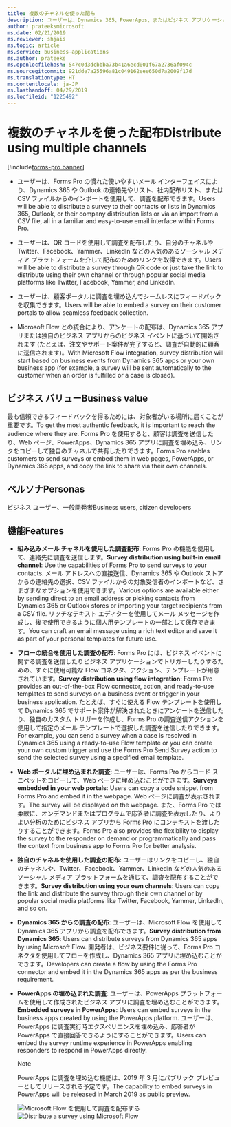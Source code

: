 ```yaml
---
title: 複数のチャネルを使った配布
description: ユーザーは、Dynamics 365、PowerApps、またはビジネス アプリケーションからワンクリックで調査を配布できます。
author: prateeksmicrosoft
ms.date: 02/21/2019
ms.reviewer: shjais
ms.topic: article
ms.service: business-applications
ms.author: prateeks
ms.openlocfilehash: 547c0d3dcbbba73b41a6ecd001f67a2736af094c
ms.sourcegitcommit: 921dde7a25596a81c049162eee650d7a2009f17d
ms.translationtype: HT
ms.contentlocale: ja-JP
ms.lasthandoff: 04/29/2019
ms.locfileid: "1225492"
---
```

#  <a name="distribute-using-multiple-channels"></a><span data-ttu-id="452b0-103">複数のチャネルを使った配布</span><span class="sxs-lookup"><span data-stu-id="452b0-103">Distribute using multiple channels</span></span>
[!include[forms-pro banner](../includes/forms-pro.md)]


- <span data-ttu-id="452b0-104">ユーザーは、Forms Pro の慣れた使いやすいメール インターフェイスにより、Dynamics 365 や Outlook の連絡先やリスト、社内配布リスト、または CSV ファイルからのインポートを使用して、調査を配布できます。</span><span class="sxs-lookup"><span data-stu-id="452b0-104">Users will be able to distribute a survey to their contacts or lists in Dynamics 365, Outlook, or their company distribution lists or via an import from a CSV file, all in a familiar and easy-to-use email interface within Forms Pro.</span></span>

- <span data-ttu-id="452b0-105">ユーザーは、QR コードを使用して調査を配布したり、自分のチャネルや Twitter、Facebook、Yammer、LinkedIn などの人気のあるソーシャル メディア プラットフォームを介して配布のためのリンクを取得できます。</span><span class="sxs-lookup"><span data-stu-id="452b0-105">Users will be able to distribute a survey through QR code or just take the link to distribute using their own channel or through popular social media platforms like Twitter, Facebook, Yammer, and LinkedIn.</span></span>

- <span data-ttu-id="452b0-106">ユーザーは、顧客ポータルに調査を埋め込んでシームレスにフィードバックを収集できます。</span><span class="sxs-lookup"><span data-stu-id="452b0-106">Users will be able to embed a survey on their customer portals to allow seamless feedback collection.</span></span>

- <span data-ttu-id="452b0-107">Microsoft Flow との統合により、アンケートの配布は、Dynamics 365 アプリまたは独自のビジネス アプリからのビジネス イベントに基づいて開始されます (たとえば、注文やサポート案件が完了すると、調査が自動的に顧客に送信されます)。</span><span class="sxs-lookup"><span data-stu-id="452b0-107">With Microsoft Flow integration, survey distribution will start based on business events from Dynamics 365 apps or your own business app (for example, a survey will be sent automatically to the customer when an order is fulfilled or a case is closed).</span></span>


## <a name="business-value"></a><span data-ttu-id="452b0-108">ビジネス バリュー</span><span class="sxs-lookup"><span data-stu-id="452b0-108">Business value</span></span> 

<span data-ttu-id="452b0-109">最も信頼できるフィードバックを得るためには、対象者がいる場所に届くことが重要です。</span><span class="sxs-lookup"><span data-stu-id="452b0-109">To get the most authentic feedback, it is important to reach the audience where they are.</span></span> <span data-ttu-id="452b0-110">Forms Pro を使用すると、顧客は調査を送信したり、Web ページ、PowerApps、Dynamics 365 アプリに調査を埋め込み、リンクをコピーして独自のチャネルで共有したりできます。</span><span class="sxs-lookup"><span data-stu-id="452b0-110">Forms Pro enables customers to send surveys or embed them in web pages, PowerApps, or Dynamics 365 apps, and copy the link to share via their own channels.</span></span>

## <a name="personas"></a><span data-ttu-id="452b0-111">ペルソナ</span><span class="sxs-lookup"><span data-stu-id="452b0-111">Personas</span></span>

<span data-ttu-id="452b0-112">ビジネス ユーザー、一般開発者</span><span class="sxs-lookup"><span data-stu-id="452b0-112">Business users, citizen developers</span></span>

## <a name="features"></a><span data-ttu-id="452b0-113">機能</span><span class="sxs-lookup"><span data-stu-id="452b0-113">Features</span></span>

- <span data-ttu-id="452b0-114">**組み込みメール チャネルを使用した調査配布**: Forms Pro の機能を使用して、連絡先に調査を送信します。</span><span class="sxs-lookup"><span data-stu-id="452b0-114">**Survey distribution using built-in email channel**: Use the capabilities of Forms Pro to send surveys to your contacts.</span></span> <span data-ttu-id="452b0-115">メール アドレスへの直接送信、Dynamics 365 や Outlook ストアからの連絡先の選択、CSV ファイルからの対象受信者のインポートなど、さまざまなオプションを使用できます。</span><span class="sxs-lookup"><span data-stu-id="452b0-115">Various options are available either by sending direct to an email address or picking contacts from Dynamics 365 or Outlook stores or importing your target recipients from a CSV file.</span></span> <span data-ttu-id="452b0-116">リッチなテキスト エディターを使用してメール メッセージを作成し、後で使用できるように個人用テンプレートの一部として保存できます。</span><span class="sxs-lookup"><span data-stu-id="452b0-116">You can craft an email message using a rich text editor and save it as part of your personal templates for future use.</span></span>

- <span data-ttu-id="452b0-117">**フローの統合を使用した調査の配布**: Forms Pro には、ビジネス イベントに関する調査を送信したりビジネス アプリケーションでトリガーしたりするための、すぐに使用可能な Flow コネクタ、アクション、テンプレートが用意されています。</span><span class="sxs-lookup"><span data-stu-id="452b0-117">**Survey distribution using flow integration**: Forms Pro provides an out-of-the-box Flow connector, action, and ready-to-use templates to send surveys on a business event or trigger in your business application.</span></span> <span data-ttu-id="452b0-118">たとえば、すぐに使える Flow テンプレートを使用して Dynamics 365 でサポート案件が解決されたときにアンケートを送信したり、独自のカスタム トリガーを作成し、Forms Pro の調査送信アクションを使用して指定のメール テンプレートで選択した調査を送信したりできます。</span><span class="sxs-lookup"><span data-stu-id="452b0-118">For example, you can send a survey when a case is resolved in Dynamics 365 using a ready-to-use Flow template or you can create your own custom trigger and use the Forms Pro Send Survey action to send the selected survey using a specified email template.</span></span> 

- <span data-ttu-id="452b0-119">**Web ポータルに埋め込まれた調査**: ユーザーは、Forms Pro からコード スニペットをコピーして、Web ページに埋め込むことができます。</span><span class="sxs-lookup"><span data-stu-id="452b0-119">**Surveys embedded in your web portals**: Users can copy a code snippet from Forms Pro and embed it in the webpage.</span></span> <span data-ttu-id="452b0-120">Web ページに調査が表示されます。</span><span class="sxs-lookup"><span data-stu-id="452b0-120">The survey will be displayed on the webpage.</span></span> <span data-ttu-id="452b0-121">また、Forms Pro では柔軟に、オンデマンドまたはプログラムで応答者に調査を表示したり、よりよい分析のためにビジネス アプリから Forms Pro にコンテキストを渡したりすることができます。</span><span class="sxs-lookup"><span data-stu-id="452b0-121">Forms Pro also provides the flexibility to display the survey to the responder on demand or programmatically and pass the context from business app to Forms Pro for better analysis.</span></span>

- <span data-ttu-id="452b0-122">**独自のチャネルを使用した調査の配布**: ユーザーはリンクをコピーし、独自のチャネルや、Twitter、Facebook、Yammer、LinkedIn などの人気のあるソーシャル メディア プラットフォームを通じて、調査を配布することができます。</span><span class="sxs-lookup"><span data-stu-id="452b0-122">**Survey distribution using your own channels**: Users can copy the link and distribute the survey through their own channel or by popular social media platforms like Twitter, Facebook, Yammer, LinkedIn, and so on.</span></span>

- <span data-ttu-id="452b0-123">**Dynamics 365 からの調査の配布**: ユーザーは、Microsoft Flow を使用して Dynamics 365 アプリから調査を配布できます。</span><span class="sxs-lookup"><span data-stu-id="452b0-123">**Survey distribution from Dynamics 365**: Users can distribute surveys from Dynamics 365 apps by using Microsoft Flow.</span></span> <span data-ttu-id="452b0-124">開発者は、ビジネス要件に従って、Forms Pro コネクタを使用してフローを作成し、Dynamics 365 アプリに埋め込むことができます。</span><span class="sxs-lookup"><span data-stu-id="452b0-124">Developers can create a flow by using the Forms Pro connector and embed it in the Dynamics 365 apps as per the business requirement.</span></span>

- <span data-ttu-id="452b0-125">**PowerApps の埋め込まれた調査**: ユーザーは、PowerApps プラットフォームを使用して作成されたビジネス アプリに調査を埋め込むことができます。</span><span class="sxs-lookup"><span data-stu-id="452b0-125">**Embedded surveys in PowerApps**: Users can embed surveys in the business apps created by using the PowerApps platform.</span></span> <span data-ttu-id="452b0-126">ユーザーは、PowerApps に調査実行時エクスペリエンスを埋め込み、応答者が PowerApps で直接回答できるようにすることができます。</span><span class="sxs-lookup"><span data-stu-id="452b0-126">Users can embed the survey runtime experience in PowerApps enabling responders to respond in PowerApps directly.</span></span>

    > [!NOTE]
    > <span data-ttu-id="452b0-127">PowerApps に調査を埋め込む機能は、2019 年 3 月にパブリック プレビューとしてリリースされる予定です。</span><span class="sxs-lookup"><span data-stu-id="452b0-127">The capability to embed surveys in PowerApps will be released in March 2019 as public preview.</span></span>

    <span data-ttu-id="452b0-128">![Microsoft Flow を使用して調査を配布する](media/distribute-using-flow.png "Microsoft Flow を使用して調査を配布する")</span><span class="sxs-lookup"><span data-stu-id="452b0-128">![Distribute a survey using Microsoft Flow](media/distribute-using-flow.png "Distribute a survey using Microsoft Flow")</span></span>
